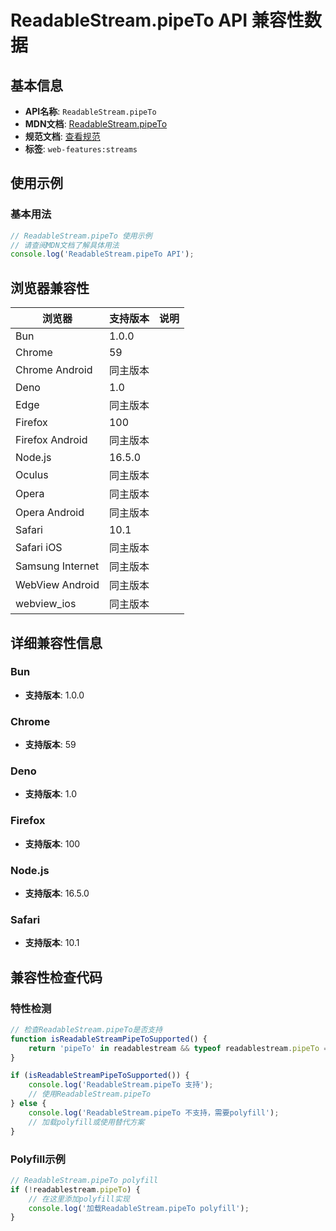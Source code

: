 # ReadableStream.pipeTo API 兼容性数据

## 基本信息

- **API名称**: `ReadableStream.pipeTo`
- **MDN文档**: [ReadableStream.pipeTo](https://developer.mozilla.org/docs/Web/API/ReadableStream/pipeTo)
- **规范文档**: [查看规范](https://streams.spec.whatwg.org/#ref-for-rs-pipe-to④)
- **标签**: `web-features:streams`

## 使用示例

### 基本用法

```javascript
// ReadableStream.pipeTo 使用示例
// 请查阅MDN文档了解具体用法
console.log('ReadableStream.pipeTo API');
```

## 浏览器兼容性

| 浏览器 | 支持版本 | 说明 |
|--------|----------|------|
| Bun | 1.0.0 |  |
| Chrome | 59 |  |
| Chrome Android | 同主版本 |  |
| Deno | 1.0 |  |
| Edge | 同主版本 |  |
| Firefox | 100 |  |
| Firefox Android | 同主版本 |  |
| Node.js | 16.5.0 |  |
| Oculus | 同主版本 |  |
| Opera | 同主版本 |  |
| Opera Android | 同主版本 |  |
| Safari | 10.1 |  |
| Safari iOS | 同主版本 |  |
| Samsung Internet | 同主版本 |  |
| WebView Android | 同主版本 |  |
| webview_ios | 同主版本 |  |

## 详细兼容性信息

### Bun

- **支持版本**: 1.0.0

### Chrome

- **支持版本**: 59

### Deno

- **支持版本**: 1.0

### Firefox

- **支持版本**: 100

### Node.js

- **支持版本**: 16.5.0

### Safari

- **支持版本**: 10.1

## 兼容性检查代码

### 特性检测

```javascript
// 检查ReadableStream.pipeTo是否支持
function isReadableStreamPipeToSupported() {
    return 'pipeTo' in readablestream && typeof readablestream.pipeTo === 'function';
}

if (isReadableStreamPipeToSupported()) {
    console.log('ReadableStream.pipeTo 支持');
    // 使用ReadableStream.pipeTo
} else {
    console.log('ReadableStream.pipeTo 不支持，需要polyfill');
    // 加载polyfill或使用替代方案
}
```

### Polyfill示例

```javascript
// ReadableStream.pipeTo polyfill
if (!readablestream.pipeTo) {
    // 在这里添加polyfill实现
    console.log('加载ReadableStream.pipeTo polyfill');
}
```

